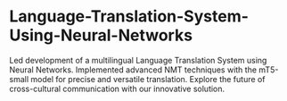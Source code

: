 # Language-Translation-System-Using-Neural-Networks
Led development of a multilingual Language Translation System using Neural Networks. Implemented advanced NMT techniques with the mT5-small model for precise and versatile translation. Explore the future of cross-cultural communication with our innovative solution.

